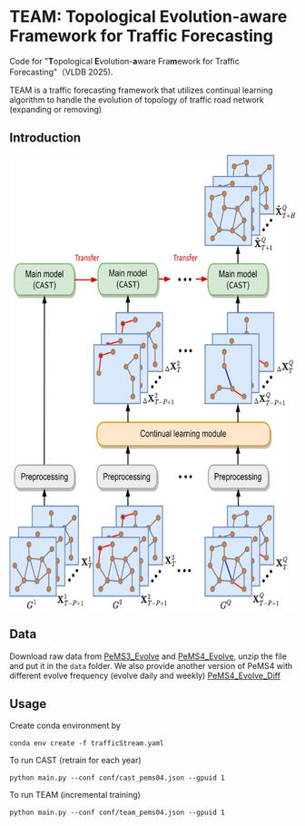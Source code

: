 # TEAM: **T**opological **E**volution-**a**ware Fra**m**ework for Traffic Forecasting

Code for "**T**opological **E**volution-**a**ware Fra**m**ework for Traffic Forecasting"（VLDB 2025). 

TEAM is a traffic forecasting framework that utilizes continual learning algorithm to handle the evolution of topology of traffic road network (expanding or removing)

## Introduction

<center>
  <img src="asset/overview_framework.png" alt="drawing" width="700" height="800px">
</center>

## Data

Download raw data from [PeMS3_Evolve](https://drive.google.com/file/d/1XZ3_a2SQNl_Bk-y5VQnZkvqgo6ww6PMT/view?usp=sharing) and [PeMS4_Evolve](https://drive.google.com/file/d/1O3aDKlYcW1mepG4H4NgUU4WHcM6T1-_M/view?usp=sharing), unzip the file and put it in the `data` folder. We also provide another version of PeMS4 with different evolve frequency (evolve daily and weekly) [PeMS4_Evolve_Diff](https://drive.google.com/file/d/1qz6q4-3otxvTTVqev6pxdYjCKL69Ny8z/view?usp=sharing)

## Usage
Create conda environment by
```
conda env create -f trafficStream.yaml
```

To run CAST (retrain for each year)
```
python main.py --conf conf/cast_pems04.json --gpuid 1
```

To run TEAM (incremental training)
```
python main.py --conf conf/team_pems04.json --gpuid 1
```
